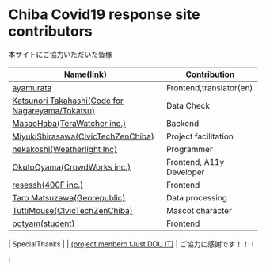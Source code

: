Chiba Covid19 response site contributors
============================================

本サイトにご協力いただいた皆様

| Name(link) | Contribution |
| --- | --- | 
| [ayamurata](https://github.com/ayamurata093) | Frontend,translator(en) | 
| [Katsunori Takahashi(Code for Nagareyama/Tokatsu)](https://github.com/K2nori) | Data Check | 
| [MasaoHaba(TeraWatcher inc.)](https://github.com/HabaMasao) | Backend | 
| [MiyukiShirasawa(CIvicTechZenChiba)](https://github.com/MiyukiShirasawa) | Project facilitation | 
| [nekakoshi(Weatherlight Inc)](https://twitter.com/nekakoshi) | Programmer | 
| [OkutoOyama(CrowdWorks inc.)](https://github.com/yamanoku)| Frontend, A11y Developer | 
| [resessh(400F inc.)](https://github.com/resessh)| Frontend | 
| [Taro Matsuzawa(Georepublic)](https://twitter.com/smellman) | Data processing | 
| [TuttiMouse(CIvicTechZenChiba)](https://twitter.com/tutti666)| Mascot character | 
| [potyam(student)](https://twitter.com/PotyaExea) | Frontend |

| SpecialThanks | 
| [(project menbero fJust DOU IT)](https://stopcovid19.hokkaido.dev) |
ご協力に感謝です！！！

!
